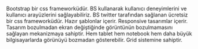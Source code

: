 
Bootstrap bir css frameworküdür. BS kullanarak kullanıcı deneyimlerini ve kullanıcı arayüzlerini sağlayabiliriz. BS twitter tarafından sağlanan ücretsiz bir css frameworküdür. 
Hazır şablonlar içerir. Responsive tasarımlar içerir. Tasarım bozulmadan ekran değiştiğinde görüntünün bozulmamasını sağlayan mekanizmaya sahiptir. Hem tablet hem notebook hem daha büyük bilgisayarlarda görünüyü bozmadan gösterebilir. Grid sistemine sahiptir.